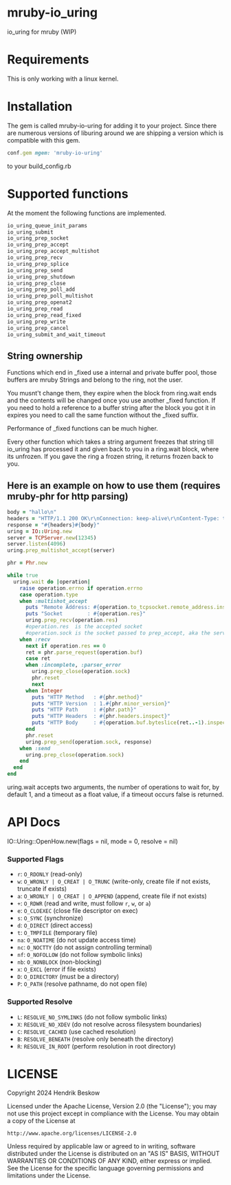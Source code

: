 # mruby-io_uring

io_uring for mruby (WIP)

Requirements
============
This is only working with a linux kernel.

Installation
============
The gem is called mruby-io-uring for adding it to your project.
Since there are numerous versions of liburing around we are shipping a version which is compatible with this gem.

```ruby
conf.gem mgem: 'mruby-io-uring'
```
to your build_config.rb

Supported functions
===================

At the moment the following functions are implemented.
```c
io_uring_queue_init_params
io_uring_submit
io_uring_prep_socket
io_uring_prep_accept
io_uring_prep_accept_multishot
io_uring_prep_recv
io_uring_prep_splice
io_uring_prep_send
io_uring_prep_shutdown
io_uring_prep_close
io_uring_prep_poll_add
io_uring_prep_poll_multishot
io_uring_prep_openat2
io_uring_prep_read
io_uring_prep_read_fixed
io_uring_prep_write
io_uring_prep_cancel
io_uring_submit_and_wait_timeout
```

String ownership
----------------

Functions which end in _fixed use a internal and private buffer pool, those buffers are mruby Strings and belong to the ring, not the user.

You musnt't change them, they expire when the block from ring.wait ends and the contents will be changed once you use another _fixed function.
If you need to hold a reference to a buffer string after the block you got it in expires you need to call the same function without the _fixed suffix.

Performance of _fixed functions can be much higher.

Every other function which takes a string argument freezes that string till io_uring has processed it and given back to you in a ring.wait block, where its unfrozen. If you gave the ring a frozen string, it returns frozen back to you.


Here is an example on how to use them (requires mruby-phr for http parsing)
-------------------------------------
```ruby
body = "hallo\n"
headers = "HTTP/1.1 200 OK\r\nConnection: keep-alive\r\nContent-Type: text/plain\r\nContent-Length: #{body.bytesize}\r\n\r\n"
response = "#{headers}#{body}"
uring = IO::Uring.new
server = TCPServer.new(12345)
server.listen(4096)
uring.prep_multishot_accept(server)

phr = Phr.new

while true
  uring.wait do |operation|
    raise operation.errno if operation.errno
    case operation.type
    when :multishot_accept
      puts "Remote Address: #{operation.to_tcpsocket.remote_address.inspect}"
      puts "Socket        : #{operation.res}"
      uring.prep_recv(operation.res)
      #operation.res  is the accepted socket
      #operation.sock is the socket passed to prep_accept, aka the server socket.
    when :recv
      next if operation.res == 0
      ret = phr.parse_request(operation.buf)
      case ret
      when :incomplete, :parser_error
        uring.prep_close(operation.sock)
        phr.reset
        next
      when Integer
        puts "HTTP Method   : #{phr.method}"
        puts "HTTP Version  : 1.#{phr.minor_version}"
        puts "HTTP Path     : #{phr.path}"
        puts "HTTP Headers  : #{phr.headers.inspect}"
        puts "HTTP Body     : #{operation.buf.byteslice(ret..-1).inspect}"
      end
      phr.reset
      uring.prep_send(operation.sock, response)
    when :send
      uring.prep_close(operation.sock)
    end
  end
end
```

uring.wait accepts two arguments, the number of operations to wait for, by default 1, and a timeout as a float value, if a timeout occurs false is returned.


API Docs
========

IO::Uring::OpenHow.new(flags = nil, mode = 0, resolve = nil)

### Supported Flags

- `r`: `O_RDONLY` (read-only)
- `w`: `O_WRONLY | O_CREAT | O_TRUNC` (write-only, create file if not exists, truncate if exists)
- `a`: `O_WRONLY | O_CREAT | O_APPEND` (append, create file if not exists)
- `+`: `O_RDWR` (read and write, must follow `r`, `w`, or `a`)
- `e`: `O_CLOEXEC` (close file descriptor on exec)
- `s`: `O_SYNC` (synchronize)
- `d`: `O_DIRECT` (direct access)
- `t`: `O_TMPFILE` (temporary file)
- `na`: `O_NOATIME` (do not update access time)
- `nc`: `O_NOCTTY` (do not assign controlling terminal)
- `nf`: `O_NOFOLLOW` (do not follow symbolic links)
- `nb`: `O_NONBLOCK` (non-blocking)
- `x`: `O_EXCL` (error if file exists)
- `D`: `O_DIRECTORY` (must be a directory)
- `P`: `O_PATH` (resolve pathname, do not open file)

### Supported Resolve

- `L`: `RESOLVE_NO_SYMLINKS` (do not follow symbolic links)
- `X`: `RESOLVE_NO_XDEV` (do not resolve across filesystem boundaries)
- `C`: `RESOLVE_CACHED` (use cached resolution)
- `B`: `RESOLVE_BENEATH` (resolve only beneath the directory)
- `R`: `RESOLVE_IN_ROOT` (perform resolution in root directory)


LICENSE
=======
Copyright 2024 Hendrik Beskow

Licensed under the Apache License, Version 2.0 (the "License");
you may not use this project except in compliance with the License.
You may obtain a copy of the License at

    http://www.apache.org/licenses/LICENSE-2.0

Unless required by applicable law or agreed to in writing, software
distributed under the License is distributed on an "AS IS" BASIS,
WITHOUT WARRANTIES OR CONDITIONS OF ANY KIND, either express or implied.
See the License for the specific language governing permissions and
limitations under the License.
